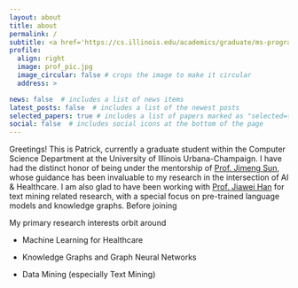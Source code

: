 ```yaml
---
layout: about
title: about
permalink: /
subtitle: <a href='https://cs.illinois.edu/academics/graduate/ms-program'>MSCS</a> @ <a href='https://cs.illinois.edu/'>UIUC</a>.
profile:
  align: right
  image: prof_pic.jpg
  image_circular: false # crops the image to make it circular
  address: >

news: false  # includes a list of news items
latest_posts: false  # includes a list of the newest posts
selected_papers: true # includes a list of papers marked as "selected={true}"
social: false  # includes social icons at the bottom of the page
---
```

Greetings! This is Patrick, currently a graduate student within the Computer Science Department at the University of Illinois Urbana-Champaign. I have had the distinct honor of being under the mentorship of <a href='https://www.sunlab.org/'>Prof. Jimeng Sun</a>, whose guidance has been invaluable to my research in the intersection of AI & Healthcare. I am also glad to have been working with <a href='http://hanj.cs.illinois.edu/'>Prof. Jiawei Han</a> for text mining related research, with a special focus on pre-trained language models and knowledge graphs. Before joining 

My primary research interests orbit around 

 * Machine Learning for Healthcare

 * Knowledge Graphs and Graph Neural Networks 

 * Data Mining (especially Text Mining)

<!-- Write your biography here. Tell the world about yourself. Link to your favorite [subreddit](http://reddit.com). You can put a picture in, too. The code is already in, just name your picture `prof_pic.jpg` and put it in the `img/` folder.

Put your address / P.O. box / other info right below your picture. You can also disable any of these elements by editing `profile` property of the YAML header of your `_pages/about.md`. Edit `_bibliography/papers.bib` and Jekyll will render your [publications page](/al-folio/publications/) automatically.

Link to your social media connections, too. This theme is set up to use [Font Awesome icons](http://fortawesome.github.io/Font-Awesome/) and [Academicons](https://jpswalsh.github.io/academicons/), like the ones below. Add your Facebook, Twitter, LinkedIn, Google Scholar, or just disable all of them. -->

